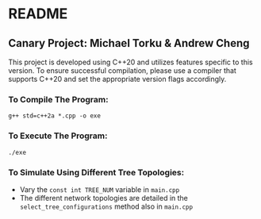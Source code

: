 # README 

## Canary Project: Michael Torku & Andrew Cheng


This project is developed using C++20 and utilizes features specific to this version. To ensure successful compilation, please use a compiler that supports C++20 and set the appropriate version flags accordingly.


### To Compile The Program:
`g++ std=c++2a *.cpp -o exe`

### To Execute The Program:
`./exe`


### To Simulate Using Different Tree Topologies:
- Vary the ``const int TREE_NUM`` variable in `main.cpp`
- The different network topologies are detailed in the `select_tree_configurations` method also in `main.cpp`
